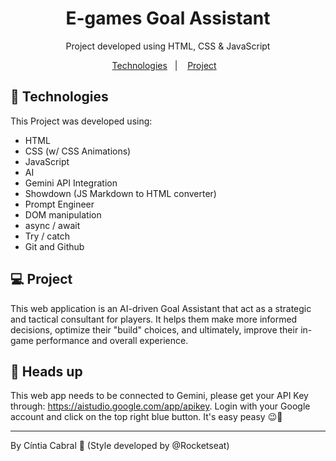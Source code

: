   <h1 align="center"> E-games Goal Assistant </h1>

<p align="center">
Project developed using HTML, CSS & JavaScript <br/>
</p>

<p align="center">
  <a href="#-tecnologias">Technologies</a>&nbsp;&nbsp;&nbsp;|&nbsp;&nbsp;&nbsp;
  <a href="#-projeto">Project</a>&nbsp;&nbsp;&nbsp;


<br>


## 🚀 Technologies

This Project was developed using:

- HTML
- CSS (w/ CSS Animations)
- JavaScript
- AI
- Gemini API Integration
- Showdown (JS Markdown to HTML converter)
- Prompt Engineer
- DOM manipulation
- async / await
- Try / catch
- Git and Github

## 💻 Project

This web application is an AI-driven Goal Assistant that act as a strategic and tactical consultant for players. It helps them make more informed decisions, optimize their "build" choices, and ultimately, improve their in-game performance and overall experience.

## 💬 Heads up

This web app needs to be connected to Gemini, please get your API Key through: https://aistudio.google.com/app/apikey. Login with your Google account and click on the top right blue button. It's easy peasy 😉🍋

---

By Cíntia Cabral 👋 (Style developed by @Rocketseat)
